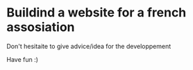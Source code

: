 # Buildind a website for a french assosiation 
Don't hesitaite to give advice/idea for the developpement 

Have fun :)
